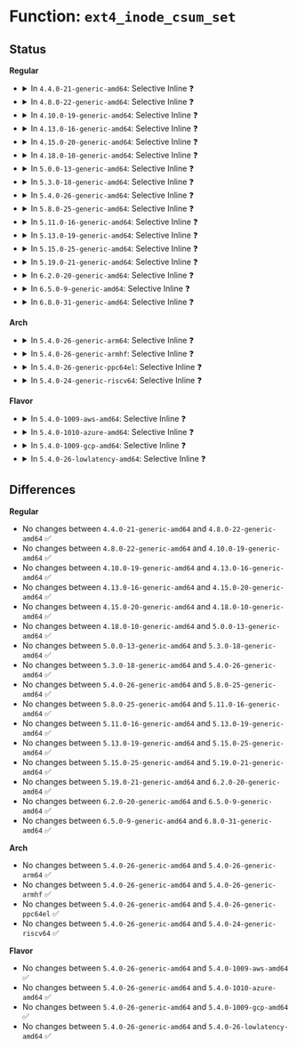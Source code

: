 # Function: <code>ext4_inode_csum_set</code>

## Status
<b>Regular</b>
<ul>
<li>
<details>
<summary>In <code>4.4.0-21-generic-amd64</code>: Selective Inline ❓</summary>

```c
void ext4_inode_csum_set(struct inode * inode, struct ext4_inode * raw, struct ext4_inode_info * ei)
```

```json
{
  "name": "ext4_inode_csum_set",
  "collision_type": "Unique Static",
  "inline_type": "Selective",
  "funcs": [
    {
      "addr": 18446744071581564672,
      "name": "ext4_inode_csum_set",
      "external": false,
      "loc": "fs/ext4/inode.c:98",
      "file": "fs/ext4/inode.c",
      "inline": "not declared, inlined",
      "caller_inline": [],
      "caller_func": [
        "fs/ext4/inode.c:ext4_mark_iloc_dirty"
      ]
    }
  ],
  "symbols": [
    {
      "addr": 18446744071581564672,
      "name": "ext4_inode_csum_set",
      "section": ".text",
      "bind": "STB_LOCAL",
      "size": 233
    }
  ]
}
```
</details>
</li>
<li>
<details>
<summary>In <code>4.8.0-22-generic-amd64</code>: Selective Inline ❓</summary>

```c
void ext4_inode_csum_set(struct inode * inode, struct ext4_inode * raw, struct ext4_inode_info * ei)
```

```json
{
  "name": "ext4_inode_csum_set",
  "collision_type": "Unique Static",
  "inline_type": "Selective",
  "funcs": [
    {
      "addr": 18446744071581750864,
      "name": "ext4_inode_csum_set",
      "external": false,
      "loc": "fs/ext4/inode.c:104",
      "file": "fs/ext4/inode.c",
      "inline": "not declared, inlined",
      "caller_inline": [],
      "caller_func": [
        "fs/ext4/inode.c:ext4_do_update_inode"
      ]
    }
  ],
  "symbols": [
    {
      "addr": 18446744071581750864,
      "name": "ext4_inode_csum_set",
      "section": ".text",
      "bind": "STB_LOCAL",
      "size": 233
    }
  ]
}
```
</details>
</li>
<li>
<details>
<summary>In <code>4.10.0-19-generic-amd64</code>: Selective Inline ❓</summary>

```c
void ext4_inode_csum_set(struct inode * inode, struct ext4_inode * raw, struct ext4_inode_info * ei)
```

```json
{
  "name": "ext4_inode_csum_set",
  "collision_type": "Unique Static",
  "inline_type": "Selective",
  "funcs": [
    {
      "addr": 18446744071581838976,
      "name": "ext4_inode_csum_set",
      "external": false,
      "loc": "fs/ext4/inode.c:104",
      "file": "fs/ext4/inode.c",
      "inline": "not declared, inlined",
      "caller_inline": [],
      "caller_func": [
        "fs/ext4/inode.c:ext4_do_update_inode"
      ]
    }
  ],
  "symbols": [
    {
      "addr": 18446744071581838976,
      "name": "ext4_inode_csum_set",
      "section": ".text",
      "bind": "STB_LOCAL",
      "size": 233
    }
  ]
}
```
</details>
</li>
<li>
<details>
<summary>In <code>4.13.0-16-generic-amd64</code>: Selective Inline ❓</summary>

```c
void ext4_inode_csum_set(struct inode * inode, struct ext4_inode * raw, struct ext4_inode_info * ei)
```

```json
{
  "name": "ext4_inode_csum_set",
  "collision_type": "Unique Static",
  "inline_type": "Selective",
  "funcs": [
    {
      "addr": 18446744071581985856,
      "name": "ext4_inode_csum_set",
      "external": false,
      "loc": "fs/ext4/inode.c:104",
      "file": "fs/ext4/inode.c",
      "inline": "not declared, inlined",
      "caller_inline": [],
      "caller_func": [
        "fs/ext4/inode.c:ext4_do_update_inode"
      ]
    }
  ],
  "symbols": [
    {
      "addr": 18446744071581985856,
      "name": "ext4_inode_csum_set",
      "section": ".text",
      "bind": "STB_LOCAL",
      "size": 156
    }
  ]
}
```
</details>
</li>
<li>
<details>
<summary>In <code>4.15.0-20-generic-amd64</code>: Selective Inline ❓</summary>

```c
void ext4_inode_csum_set(struct inode * inode, struct ext4_inode * raw, struct ext4_inode_info * ei)
```

```json
{
  "name": "ext4_inode_csum_set",
  "collision_type": "Unique Static",
  "inline_type": "Selective",
  "funcs": [
    {
      "addr": 18446744071582135280,
      "name": "ext4_inode_csum_set",
      "external": false,
      "loc": "fs/ext4/inode.c:105",
      "file": "fs/ext4/inode.c",
      "inline": "not declared, inlined",
      "caller_inline": [],
      "caller_func": [
        "fs/ext4/inode.c:ext4_do_update_inode"
      ]
    }
  ],
  "symbols": [
    {
      "addr": 18446744071582135280,
      "name": "ext4_inode_csum_set",
      "section": ".text",
      "bind": "STB_LOCAL",
      "size": 157
    }
  ]
}
```
</details>
</li>
<li>
<details>
<summary>In <code>4.18.0-10-generic-amd64</code>: Selective Inline ❓</summary>

```c
void ext4_inode_csum_set(struct inode * inode, struct ext4_inode * raw, struct ext4_inode_info * ei)
```

```json
{
  "name": "ext4_inode_csum_set",
  "collision_type": "Unique Static",
  "inline_type": "Selective",
  "funcs": [
    {
      "addr": 18446744071582325088,
      "name": "ext4_inode_csum_set",
      "external": false,
      "loc": "fs/ext4/inode.c:106",
      "file": "fs/ext4/inode.c",
      "inline": "not declared, inlined",
      "caller_inline": [],
      "caller_func": [
        "fs/ext4/inode.c:ext4_do_update_inode"
      ]
    }
  ],
  "symbols": [
    {
      "addr": 18446744071582325088,
      "name": "ext4_inode_csum_set",
      "section": ".text",
      "bind": "STB_LOCAL",
      "size": 157
    }
  ]
}
```
</details>
</li>
<li>
<details>
<summary>In <code>5.0.0-13-generic-amd64</code>: Selective Inline ❓</summary>

```c
void ext4_inode_csum_set(struct inode * inode, struct ext4_inode * raw, struct ext4_inode_info * ei)
```

```json
{
  "name": "ext4_inode_csum_set",
  "collision_type": "Unique Static",
  "inline_type": "Selective",
  "funcs": [
    {
      "addr": 18446744071582421536,
      "name": "ext4_inode_csum_set",
      "external": false,
      "loc": "fs/ext4/inode.c:106",
      "file": "fs/ext4/inode.c",
      "inline": "not declared, inlined",
      "caller_inline": [],
      "caller_func": [
        "fs/ext4/inode.c:ext4_do_update_inode"
      ]
    }
  ],
  "symbols": [
    {
      "addr": 18446744071582421536,
      "name": "ext4_inode_csum_set",
      "section": ".text",
      "bind": "STB_LOCAL",
      "size": 157
    }
  ]
}
```
</details>
</li>
<li>
<details>
<summary>In <code>5.3.0-18-generic-amd64</code>: Selective Inline ❓</summary>

```c
void ext4_inode_csum_set(struct inode * inode, struct ext4_inode * raw, struct ext4_inode_info * ei)
```

```json
{
  "name": "ext4_inode_csum_set",
  "collision_type": "Unique Static",
  "inline_type": "Selective",
  "funcs": [
    {
      "addr": 18446744071582590528,
      "name": "ext4_inode_csum_set",
      "external": false,
      "loc": "fs/ext4/inode.c:106",
      "file": "fs/ext4/inode.c",
      "inline": "not declared, inlined",
      "caller_inline": [],
      "caller_func": [
        "fs/ext4/inode.c:ext4_do_update_inode"
      ]
    }
  ],
  "symbols": [
    {
      "addr": 18446744071582590528,
      "name": "ext4_inode_csum_set",
      "section": ".text",
      "bind": "STB_LOCAL",
      "size": 158
    }
  ]
}
```
</details>
</li>
<li>
<details>
<summary>In <code>5.4.0-26-generic-amd64</code>: Selective Inline ❓</summary>

```c
void ext4_inode_csum_set(struct inode * inode, struct ext4_inode * raw, struct ext4_inode_info * ei)
```

```json
{
  "name": "ext4_inode_csum_set",
  "collision_type": "Unique Static",
  "inline_type": "Selective",
  "funcs": [
    {
      "addr": 18446744071582691280,
      "name": "ext4_inode_csum_set",
      "external": false,
      "loc": "fs/ext4/inode.c:106",
      "file": "fs/ext4/inode.c",
      "inline": "not declared, inlined",
      "caller_inline": [],
      "caller_func": [
        "fs/ext4/inode.c:ext4_do_update_inode"
      ]
    }
  ],
  "symbols": [
    {
      "addr": 18446744071582691280,
      "name": "ext4_inode_csum_set",
      "section": ".text",
      "bind": "STB_LOCAL",
      "size": 158
    }
  ]
}
```
</details>
</li>
<li>
<details>
<summary>In <code>5.8.0-25-generic-amd64</code>: Selective Inline ❓</summary>

```c
void ext4_inode_csum_set(struct inode * inode, struct ext4_inode * raw, struct ext4_inode_info * ei)
```

```json
{
  "name": "ext4_inode_csum_set",
  "collision_type": "Unique Static",
  "inline_type": "Selective",
  "funcs": [
    {
      "addr": 18446744071583003504,
      "name": "ext4_inode_csum_set",
      "external": false,
      "loc": "fs/ext4/inode.c:104",
      "file": "fs/ext4/inode.c",
      "inline": "not declared, inlined",
      "caller_inline": [],
      "caller_func": [
        "fs/ext4/inode.c:__ext4_update_other_inode_time"
      ]
    }
  ],
  "symbols": [
    {
      "addr": 18446744071583003504,
      "name": "ext4_inode_csum_set",
      "section": ".text",
      "bind": "STB_LOCAL",
      "size": 141
    }
  ]
}
```
</details>
</li>
<li>
<details>
<summary>In <code>5.11.0-16-generic-amd64</code>: Selective Inline ❓</summary>

```c
void ext4_inode_csum_set(struct inode * inode, struct ext4_inode * raw, struct ext4_inode_info * ei)
```

```json
{
  "name": "ext4_inode_csum_set",
  "collision_type": "Unique Global",
  "inline_type": "Selective",
  "funcs": [
    {
      "addr": 18446744071583081408,
      "name": "ext4_inode_csum_set",
      "external": true,
      "loc": "fs/ext4/inode.c:104",
      "file": "fs/ext4/inode.c",
      "inline": "not declared, inlined",
      "caller_inline": [],
      "caller_func": [
        "fs/ext4/inode.c:__ext4_update_other_inode_time",
        "fs/ext4/fast_commit.c:ext4_fc_replay_inode"
      ]
    }
  ],
  "symbols": [
    {
      "addr": 18446744071583081408,
      "name": "ext4_inode_csum_set",
      "section": ".text",
      "bind": "STB_GLOBAL",
      "size": 141
    }
  ]
}
```
</details>
</li>
<li>
<details>
<summary>In <code>5.13.0-19-generic-amd64</code>: Selective Inline ❓</summary>

```c
void ext4_inode_csum_set(struct inode * inode, struct ext4_inode * raw, struct ext4_inode_info * ei)
```

```json
{
  "name": "ext4_inode_csum_set",
  "collision_type": "Unique Global",
  "inline_type": "Selective",
  "funcs": [
    {
      "addr": 18446744071583106448,
      "name": "ext4_inode_csum_set",
      "external": true,
      "loc": "fs/ext4/inode.c:105",
      "file": "fs/ext4/inode.c",
      "inline": "not declared, inlined",
      "caller_inline": [],
      "caller_func": [
        "fs/ext4/inode.c:__ext4_update_other_inode_time",
        "fs/ext4/fast_commit.c:ext4_fc_replay_inode"
      ]
    }
  ],
  "symbols": [
    {
      "addr": 18446744071583106448,
      "name": "ext4_inode_csum_set",
      "section": ".text",
      "bind": "STB_GLOBAL",
      "size": 141
    }
  ]
}
```
</details>
</li>
<li>
<details>
<summary>In <code>5.15.0-25-generic-amd64</code>: Selective Inline ❓</summary>

```c
void ext4_inode_csum_set(struct inode * inode, struct ext4_inode * raw, struct ext4_inode_info * ei)
```

```json
{
  "name": "ext4_inode_csum_set",
  "collision_type": "Unique Global",
  "inline_type": "Selective",
  "funcs": [
    {
      "addr": 18446744071583445696,
      "name": "ext4_inode_csum_set",
      "external": true,
      "loc": "fs/ext4/inode.c:105",
      "file": "fs/ext4/inode.c",
      "inline": "not declared, inlined",
      "caller_inline": [],
      "caller_func": [
        "fs/ext4/inode.c:__ext4_update_other_inode_time",
        "fs/ext4/fast_commit.c:ext4_fc_replay_inode"
      ]
    }
  ],
  "symbols": [
    {
      "addr": 18446744071583445696,
      "name": "ext4_inode_csum_set",
      "section": ".text",
      "bind": "STB_GLOBAL",
      "size": 141
    }
  ]
}
```
</details>
</li>
<li>
<details>
<summary>In <code>5.19.0-21-generic-amd64</code>: Selective Inline ❓</summary>

```c
void ext4_inode_csum_set(struct inode * inode, struct ext4_inode * raw, struct ext4_inode_info * ei)
```

```json
{
  "name": "ext4_inode_csum_set",
  "collision_type": "Unique Global",
  "inline_type": "Selective",
  "funcs": [
    {
      "addr": 18446744071583965760,
      "name": "ext4_inode_csum_set",
      "external": true,
      "loc": "fs/ext4/inode.c:105",
      "file": "fs/ext4/inode.c",
      "inline": "not declared, inlined",
      "caller_inline": [],
      "caller_func": [
        "fs/ext4/inode.c:__ext4_update_other_inode_time",
        "fs/ext4/inode.c:ext4_fill_raw_inode",
        "fs/ext4/fast_commit.c:ext4_fc_replay_inode"
      ]
    }
  ],
  "symbols": [
    {
      "addr": 18446744071583965760,
      "name": "ext4_inode_csum_set",
      "section": ".text",
      "bind": "STB_GLOBAL",
      "size": 155
    }
  ]
}
```
</details>
</li>
<li>
<details>
<summary>In <code>6.2.0-20-generic-amd64</code>: Selective Inline ❓</summary>

```c
void ext4_inode_csum_set(struct inode * inode, struct ext4_inode * raw, struct ext4_inode_info * ei)
```

```json
{
  "name": "ext4_inode_csum_set",
  "collision_type": "Unique Global",
  "inline_type": "Selective",
  "funcs": [
    {
      "addr": 18446744071584593440,
      "name": "ext4_inode_csum_set",
      "external": true,
      "loc": "fs/ext4/inode.c:105",
      "file": "fs/ext4/inode.c",
      "inline": "not declared, inlined",
      "caller_inline": [],
      "caller_func": [
        "fs/ext4/inode.c:__ext4_update_other_inode_time",
        "fs/ext4/inode.c:ext4_fill_raw_inode",
        "fs/ext4/fast_commit.c:ext4_fc_replay_inode"
      ]
    }
  ],
  "symbols": [
    {
      "addr": 18446744071584593440,
      "name": "ext4_inode_csum_set",
      "section": ".text",
      "bind": "STB_GLOBAL",
      "size": 155
    }
  ]
}
```
</details>
</li>
<li>
<details>
<summary>In <code>6.5.0-9-generic-amd64</code>: Selective Inline ❓</summary>

```c
void ext4_inode_csum_set(struct inode * inode, struct ext4_inode * raw, struct ext4_inode_info * ei)
```

```json
{
  "name": "ext4_inode_csum_set",
  "collision_type": "Unique Global",
  "inline_type": "Selective",
  "funcs": [
    {
      "addr": 18446744071584819744,
      "name": "ext4_inode_csum_set",
      "external": true,
      "loc": "fs/ext4/inode.c:105",
      "file": "fs/ext4/inode.c",
      "inline": "not declared, inlined",
      "caller_inline": [],
      "caller_func": [
        "fs/ext4/inode.c:__ext4_update_other_inode_time",
        "fs/ext4/inode.c:ext4_fill_raw_inode",
        "fs/ext4/fast_commit.c:ext4_fc_replay_inode"
      ]
    }
  ],
  "symbols": [
    {
      "addr": 18446744071584819744,
      "name": "ext4_inode_csum_set",
      "section": ".text",
      "bind": "STB_GLOBAL",
      "size": 155
    }
  ]
}
```
</details>
</li>
<li>
<details>
<summary>In <code>6.8.0-31-generic-amd64</code>: Selective Inline ❓</summary>

```c
void ext4_inode_csum_set(struct inode * inode, struct ext4_inode * raw, struct ext4_inode_info * ei)
```

```json
{
  "name": "ext4_inode_csum_set",
  "collision_type": "Unique Global",
  "inline_type": "Selective",
  "funcs": [
    {
      "addr": 18446744071585052704,
      "name": "ext4_inode_csum_set",
      "external": true,
      "loc": "fs/ext4/inode.c:105",
      "file": "fs/ext4/inode.c",
      "inline": "not declared, inlined",
      "caller_inline": [],
      "caller_func": [
        "fs/ext4/inode.c:__ext4_update_other_inode_time",
        "fs/ext4/inode.c:ext4_fill_raw_inode",
        "fs/ext4/fast_commit.c:ext4_fc_replay_inode"
      ]
    }
  ],
  "symbols": [
    {
      "addr": 18446744071585052704,
      "name": "ext4_inode_csum_set",
      "section": ".text",
      "bind": "STB_GLOBAL",
      "size": 155
    }
  ]
}
```
</details>
</li>
</ul>
<b>Arch</b>
<ul>
<li>
<details>
<summary>In <code>5.4.0-26-generic-arm64</code>: Selective Inline ❓</summary>

```c
void ext4_inode_csum_set(struct inode * inode, struct ext4_inode * raw, struct ext4_inode_info * ei)
```

```json
{
  "name": "ext4_inode_csum_set",
  "collision_type": "Unique Static",
  "inline_type": "Selective",
  "funcs": [
    {
      "addr": 18446603336494341208,
      "name": "ext4_inode_csum_set",
      "external": false,
      "loc": "fs/ext4/inode.c:106",
      "file": "fs/ext4/inode.c",
      "inline": "not declared, inlined",
      "caller_inline": [],
      "caller_func": [
        "fs/ext4/inode.c:ext4_do_update_inode"
      ]
    }
  ],
  "symbols": [
    {
      "addr": 18446603336494341208,
      "name": "ext4_inode_csum_set",
      "section": ".text",
      "bind": "STB_LOCAL",
      "size": 192
    }
  ]
}
```
</details>
</li>
<li>
<details>
<summary>In <code>5.4.0-26-generic-armhf</code>: Selective Inline ❓</summary>

```c
void ext4_inode_csum_set(struct inode * inode, struct ext4_inode * raw, struct ext4_inode_info * ei)
```

```json
{
  "name": "ext4_inode_csum_set",
  "collision_type": "Unique Static",
  "inline_type": "Selective",
  "funcs": [
    {
      "addr": 3227782020,
      "name": "ext4_inode_csum_set",
      "external": false,
      "loc": "fs/ext4/inode.c:106",
      "file": "fs/ext4/inode.c",
      "inline": "not declared, inlined",
      "caller_inline": [],
      "caller_func": [
        "fs/ext4/inode.c:ext4_do_update_inode"
      ]
    }
  ],
  "symbols": [
    {
      "addr": 3227782020,
      "name": "ext4_inode_csum_set",
      "section": ".text",
      "bind": "STB_LOCAL",
      "size": 232
    }
  ]
}
```
</details>
</li>
<li>
<details>
<summary>In <code>5.4.0-26-generic-ppc64el</code>: Selective Inline ❓</summary>

```c
void ext4_inode_csum_set(struct inode * inode, struct ext4_inode * raw, struct ext4_inode_info * ei)
```

```json
{
  "name": "ext4_inode_csum_set",
  "collision_type": "Unique Static",
  "inline_type": "Selective",
  "funcs": [
    {
      "addr": 13835058055288075584,
      "name": "ext4_inode_csum_set",
      "external": false,
      "loc": "fs/ext4/inode.c:106",
      "file": "fs/ext4/inode.c",
      "inline": "not declared, inlined",
      "caller_inline": [],
      "caller_func": [
        "fs/ext4/inode.c:ext4_do_update_inode"
      ]
    }
  ],
  "symbols": [
    {
      "addr": 13835058055288075584,
      "name": "ext4_inode_csum_set",
      "section": ".text",
      "bind": "STB_LOCAL",
      "size": 200
    }
  ]
}
```
</details>
</li>
<li>
<details>
<summary>In <code>5.4.0-24-generic-riscv64</code>: Selective Inline ❓</summary>

```c
void ext4_inode_csum_set(struct inode * inode, struct ext4_inode * raw, struct ext4_inode_info * ei)
```

```json
{
  "name": "ext4_inode_csum_set",
  "collision_type": "Unique Static",
  "inline_type": "Selective",
  "funcs": [
    {
      "addr": 18446743936273778318,
      "name": "ext4_inode_csum_set",
      "external": false,
      "loc": "fs/ext4/inode.c:106",
      "file": "fs/ext4/inode.c",
      "inline": "not declared, inlined",
      "caller_inline": [],
      "caller_func": [
        "fs/ext4/inode.c:ext4_do_update_inode"
      ]
    }
  ],
  "symbols": [
    {
      "addr": 18446743936273778318,
      "name": "ext4_inode_csum_set",
      "section": ".text",
      "bind": "STB_LOCAL",
      "size": 138
    }
  ]
}
```
</details>
</li>
</ul>
<b>Flavor</b>
<ul>
<li>
<details>
<summary>In <code>5.4.0-1009-aws-amd64</code>: Selective Inline ❓</summary>

```c
void ext4_inode_csum_set(struct inode * inode, struct ext4_inode * raw, struct ext4_inode_info * ei)
```

```json
{
  "name": "ext4_inode_csum_set",
  "collision_type": "Unique Static",
  "inline_type": "Selective",
  "funcs": [
    {
      "addr": 18446744071582660016,
      "name": "ext4_inode_csum_set",
      "external": false,
      "loc": "fs/ext4/inode.c:106",
      "file": "fs/ext4/inode.c",
      "inline": "not declared, inlined",
      "caller_inline": [],
      "caller_func": [
        "fs/ext4/inode.c:ext4_do_update_inode"
      ]
    }
  ],
  "symbols": [
    {
      "addr": 18446744071582660016,
      "name": "ext4_inode_csum_set",
      "section": ".text",
      "bind": "STB_LOCAL",
      "size": 158
    }
  ]
}
```
</details>
</li>
<li>
<details>
<summary>In <code>5.4.0-1010-azure-amd64</code>: Selective Inline ❓</summary>

```c
void ext4_inode_csum_set(struct inode * inode, struct ext4_inode * raw, struct ext4_inode_info * ei)
```

```json
{
  "name": "ext4_inode_csum_set",
  "collision_type": "Unique Static",
  "inline_type": "Selective",
  "funcs": [
    {
      "addr": 18446744071582597184,
      "name": "ext4_inode_csum_set",
      "external": false,
      "loc": "fs/ext4/inode.c:106",
      "file": "fs/ext4/inode.c",
      "inline": "not declared, inlined",
      "caller_inline": [],
      "caller_func": [
        "fs/ext4/inode.c:ext4_do_update_inode"
      ]
    }
  ],
  "symbols": [
    {
      "addr": 18446744071582597184,
      "name": "ext4_inode_csum_set",
      "section": ".text",
      "bind": "STB_LOCAL",
      "size": 158
    }
  ]
}
```
</details>
</li>
<li>
<details>
<summary>In <code>5.4.0-1009-gcp-amd64</code>: Selective Inline ❓</summary>

```c
void ext4_inode_csum_set(struct inode * inode, struct ext4_inode * raw, struct ext4_inode_info * ei)
```

```json
{
  "name": "ext4_inode_csum_set",
  "collision_type": "Unique Static",
  "inline_type": "Selective",
  "funcs": [
    {
      "addr": 18446744071582649872,
      "name": "ext4_inode_csum_set",
      "external": false,
      "loc": "fs/ext4/inode.c:106",
      "file": "fs/ext4/inode.c",
      "inline": "not declared, inlined",
      "caller_inline": [],
      "caller_func": [
        "fs/ext4/inode.c:ext4_do_update_inode"
      ]
    }
  ],
  "symbols": [
    {
      "addr": 18446744071582649872,
      "name": "ext4_inode_csum_set",
      "section": ".text",
      "bind": "STB_LOCAL",
      "size": 158
    }
  ]
}
```
</details>
</li>
<li>
<details>
<summary>In <code>5.4.0-26-lowlatency-amd64</code>: Selective Inline ❓</summary>

```c
void ext4_inode_csum_set(struct inode * inode, struct ext4_inode * raw, struct ext4_inode_info * ei)
```

```json
{
  "name": "ext4_inode_csum_set",
  "collision_type": "Unique Static",
  "inline_type": "Selective",
  "funcs": [
    {
      "addr": 18446744071582734864,
      "name": "ext4_inode_csum_set",
      "external": false,
      "loc": "fs/ext4/inode.c:106",
      "file": "fs/ext4/inode.c",
      "inline": "not declared, inlined",
      "caller_inline": [],
      "caller_func": [
        "fs/ext4/inode.c:ext4_do_update_inode"
      ]
    }
  ],
  "symbols": [
    {
      "addr": 18446744071582734864,
      "name": "ext4_inode_csum_set",
      "section": ".text",
      "bind": "STB_LOCAL",
      "size": 158
    }
  ]
}
```
</details>
</li>
</ul>

## Differences
<b>Regular</b>
<ul>
<li>
No changes between <code>4.4.0-21-generic-amd64</code> and <code>4.8.0-22-generic-amd64</code> ✅
</li>
<li>
No changes between <code>4.8.0-22-generic-amd64</code> and <code>4.10.0-19-generic-amd64</code> ✅
</li>
<li>
No changes between <code>4.10.0-19-generic-amd64</code> and <code>4.13.0-16-generic-amd64</code> ✅
</li>
<li>
No changes between <code>4.13.0-16-generic-amd64</code> and <code>4.15.0-20-generic-amd64</code> ✅
</li>
<li>
No changes between <code>4.15.0-20-generic-amd64</code> and <code>4.18.0-10-generic-amd64</code> ✅
</li>
<li>
No changes between <code>4.18.0-10-generic-amd64</code> and <code>5.0.0-13-generic-amd64</code> ✅
</li>
<li>
No changes between <code>5.0.0-13-generic-amd64</code> and <code>5.3.0-18-generic-amd64</code> ✅
</li>
<li>
No changes between <code>5.3.0-18-generic-amd64</code> and <code>5.4.0-26-generic-amd64</code> ✅
</li>
<li>
No changes between <code>5.4.0-26-generic-amd64</code> and <code>5.8.0-25-generic-amd64</code> ✅
</li>
<li>
No changes between <code>5.8.0-25-generic-amd64</code> and <code>5.11.0-16-generic-amd64</code> ✅
</li>
<li>
No changes between <code>5.11.0-16-generic-amd64</code> and <code>5.13.0-19-generic-amd64</code> ✅
</li>
<li>
No changes between <code>5.13.0-19-generic-amd64</code> and <code>5.15.0-25-generic-amd64</code> ✅
</li>
<li>
No changes between <code>5.15.0-25-generic-amd64</code> and <code>5.19.0-21-generic-amd64</code> ✅
</li>
<li>
No changes between <code>5.19.0-21-generic-amd64</code> and <code>6.2.0-20-generic-amd64</code> ✅
</li>
<li>
No changes between <code>6.2.0-20-generic-amd64</code> and <code>6.5.0-9-generic-amd64</code> ✅
</li>
<li>
No changes between <code>6.5.0-9-generic-amd64</code> and <code>6.8.0-31-generic-amd64</code> ✅
</li>
</ul>
<b>Arch</b>
<ul>
<li>
No changes between <code>5.4.0-26-generic-amd64</code> and <code>5.4.0-26-generic-arm64</code> ✅
</li>
<li>
No changes between <code>5.4.0-26-generic-amd64</code> and <code>5.4.0-26-generic-armhf</code> ✅
</li>
<li>
No changes between <code>5.4.0-26-generic-amd64</code> and <code>5.4.0-26-generic-ppc64el</code> ✅
</li>
<li>
No changes between <code>5.4.0-26-generic-amd64</code> and <code>5.4.0-24-generic-riscv64</code> ✅
</li>
</ul>
<b>Flavor</b>
<ul>
<li>
No changes between <code>5.4.0-26-generic-amd64</code> and <code>5.4.0-1009-aws-amd64</code> ✅
</li>
<li>
No changes between <code>5.4.0-26-generic-amd64</code> and <code>5.4.0-1010-azure-amd64</code> ✅
</li>
<li>
No changes between <code>5.4.0-26-generic-amd64</code> and <code>5.4.0-1009-gcp-amd64</code> ✅
</li>
<li>
No changes between <code>5.4.0-26-generic-amd64</code> and <code>5.4.0-26-lowlatency-amd64</code> ✅
</li>
</ul>
